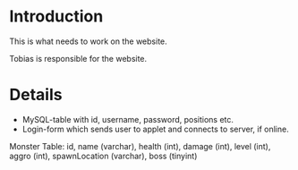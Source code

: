 # Introduction #

This is what needs to work on the website.

Tobias is responsible for the website.

# Details #

  * MySQL-table with id, username, password, positions etc.
  * Login-form which sends user to applet and connects to server, if online.


Monster Table:
id, name (varchar), health (int), damage (int), level (int), aggro (int), spawnLocation (varchar), boss (tinyint)